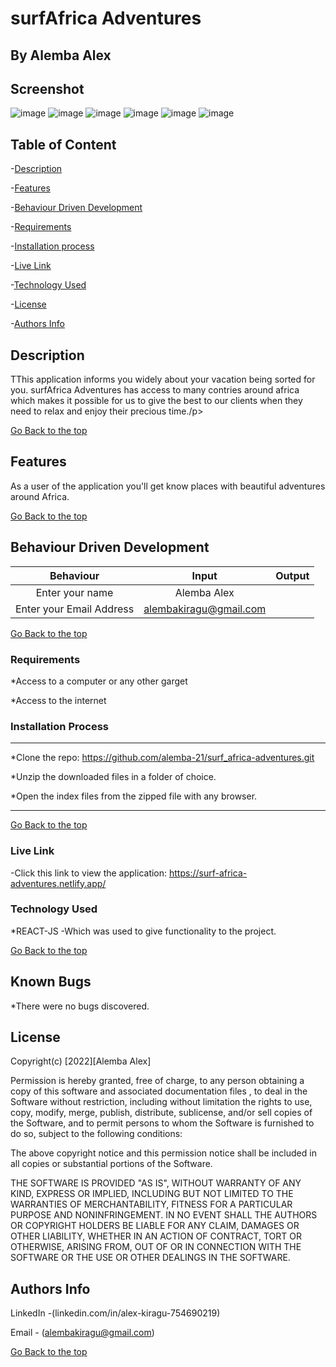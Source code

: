 # surfAfrica Adventures

## By Alemba Alex

## Screenshot

 ![image](./src/assets/Screenshot%20from%202022-08-03%2010-31-27.png)
 ![image](./src/assets/Screenshot%20from%202022-08-03%2010-31-43.png)
 ![image](./src/assets/Screenshot%20from%202022-08-03%2010-31-53.png)
 ![image](./src/assets/Screenshot%20from%202022-08-03%2010-32-01.png)
 ![image](./src/assets/Screenshot%20from%202022-08-03%2010-32-27.png)
 ![image](./src/assets/Screenshot%20from%202022-08-03%2010-32-33.png)

## Table of Content

-[Description](#description)

-[Features](#features)

-[Behaviour Driven Development](#Behaviour-Driven-Development)

-[Requirements](#requirements)

-[Installation process](#installation-process)

-[Live Link](#Live-Link)

-[Technology Used](#technology-Used)

-[License](#license)

-[Authors Info](#Authors-info)

## Description

<p>TThis application informs you widely about your vacation being sorted for you. surfAfrica Adventures has access to many contries around africa which makes it possible for us to give the best to our clients when they need to relax and enjoy their precious time./p>

[Go Back to the top](#surfAfrica-Adventures)

## Features

As a user of the application you'll get know places with beautiful adventures around Africa. 

[Go Back to the top](#surfAfrica-Adventures)

## Behaviour Driven Development

|Behaviour |Input   |Output
|:---------:|:-------:|:-------:|
|Enter your name | Alemba Alex |    |
|Enter your Email Address |alembakiragu@gmail.com |    |

[Go Back to the top](#surfAfrica-Adventures)

### Requirements

*Access to a computer or any other garget

*Access to the internet

### Installation Process

****

*Clone the repo: https://github.com/alemba-21/surf_africa-adventures.git

*Unzip the downloaded files in a folder of choice.

*Open the index files from the zipped file with any browser.
****

[Go Back to the top](#surfAfrica-Adventures)

### Live Link

-Click this link to view the application: https://surf-africa-adventures.netlify.app/

### Technology Used

*REACT-JS -Which was used to give functionality to the project.

[Go Back to the top](#surfAfrica-Adventures)

## Known Bugs

*There were no bugs discovered.

## License

Copyright(c) [2022][Alemba Alex]

Permission is hereby granted, free of charge, to any person obtaining a copy of this software and associated documentation files , to deal in the Software without restriction, including without limitation the rights to use, copy, modify, merge, publish, distribute, sublicense, and/or sell copies of the Software, and to permit persons to whom the Software is furnished to do so, subject to the following conditions:

The above copyright notice and this permission notice shall be included in all copies or substantial portions of the Software.

THE SOFTWARE IS PROVIDED "AS IS", WITHOUT WARRANTY OF ANY KIND, EXPRESS OR IMPLIED, INCLUDING BUT NOT LIMITED TO THE WARRANTIES OF MERCHANTABILITY, FITNESS FOR A PARTICULAR PURPOSE AND NONINFRINGEMENT. IN NO EVENT SHALL THE AUTHORS OR COPYRIGHT HOLDERS BE LIABLE FOR ANY CLAIM, DAMAGES OR OTHER LIABILITY, WHETHER IN AN ACTION OF CONTRACT, TORT OR OTHERWISE, ARISING FROM, OUT OF OR IN CONNECTION WITH THE SOFTWARE OR THE USE OR OTHER DEALINGS IN THE SOFTWARE.

## Authors Info

LinkedIn -(linkedin.com/in/alex-kiragu-754690219)

Email - (alembakiragu@gmail.com)

[Go Back to the top](#surfAfrica-Adventures)